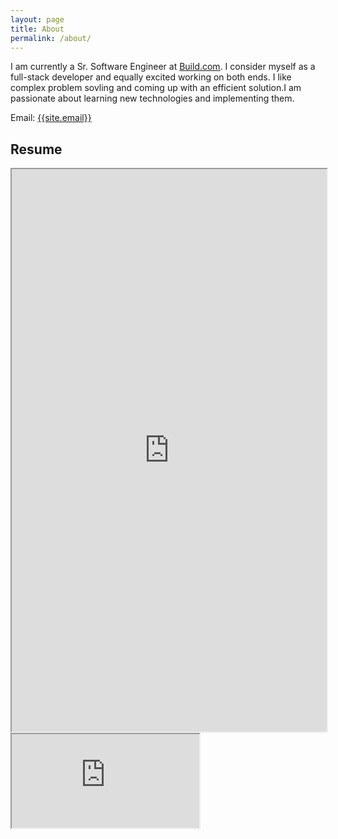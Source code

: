 ```yaml
---
layout: page
title: About
permalink: /about/
---
```

<p>
I am currently a Sr. Software Engineer at <a href="https://www.build.com" target="_blank">Build.com</a>. I consider myself as a full-stack developer and equally excited working on both ends. I like complex problem sovling and coming up with an efficient solution.I am passionate about learning new technologies and implementing them. 
</p>

Email: <a href="mailto:{{site.email}}?Subject=From Blog Site:">{{site.email}}</a>

## Resume
<iframe src="https://drive.google.com/open?id=18xHF4SRS3pEAnxkowZhucR2UFtVALNuD" width="100%" height="900"></iframe>
<iframe src="https://docs.google.com/document/d/e/2PACX-1vSqsGPzkhnBRtBt28aoxkfEtkooJMKvslDIbDCZ9CaJUrc2aSPgp9Ebny27idrLzbtAHF3nafcJQ7Dn/pub?embedded=true"></iframe>
